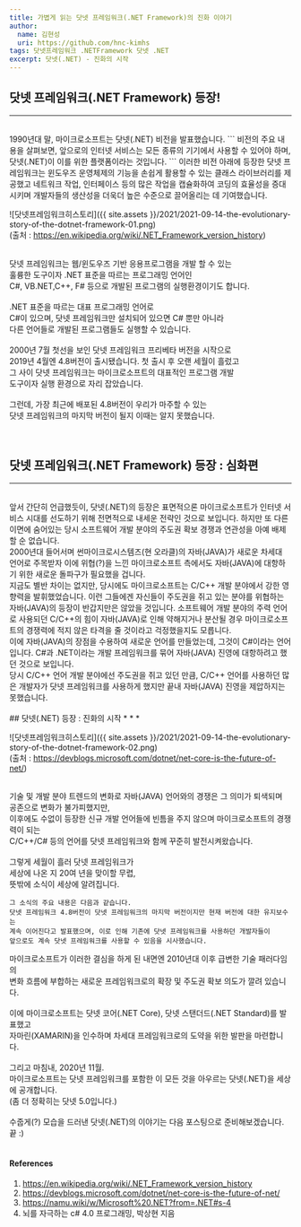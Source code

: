 ```yaml
---
title: 가볍게 읽는 닷넷 프레임워크(.NET Framework)의 진화 이야기
author:
  name: 김현성
  uri: https://github.com/hnc-kimhs
tags: 닷넷프레임워크 .NETFramework 닷넷 .NET 
excerpt: 닷넷(.NET) - 진화의 시작
---
```


## 닷넷 프레임워크(.NET Framework) 등장!
* * *
<br/>
1990년대 말, 마이크로소프트는 닷넷(.NET) 비전을 발표했습니다.   
```
비전의 주요 내용을 살펴보면,   
앞으로의 인터넷 서비스는 모든 종류의 기기에서   
사용할 수 있어야 하며, 닷넷(.NET)이 이를 위한 플랫폼이라는 것입니다.   
```
이러한 비전 아래에 등장한 닷넷 프레임워크는   
윈도우즈 운영체제의 기능을 손쉽게 활용할 수 있는 클래스 라이브러리를 제공했고   
네트워크 작업, 인터페이스 등의 많은 작업을 캡슐화하여 코딩의 효율성을 증대시키며   
개발자들의 생산성을 더욱더 높은 수준으로 끌어올리는 데 기여했습니다.   

![닷넷프레임워크히스토리]({{ site.assets }}/2021/2021-09-14-the-evolutionary-story-of-the-dotnet-framework-01.png) <br/>
(출처 : <https://en.wikipedia.org/wiki/.NET_Framework_version_history>)   
<br/>

닷넷 프레임워크는 웹/윈도우즈 기반 응용프로그램을 개발 할 수 있는   
훌륭한 도구이자 .NET 표준을 따르는 프로그래밍 언어인   
C#, VB.NET,C++,  F# 등으로 개발된 프로그램의 실행환경이기도 합니다.   
<br/>
.NET 표준을 따르는 대표 프로그래밍 언어로   
C#이 있으며, 닷넷 프레임워크만 설치되어 있으면 C# 뿐만 아니라   
다른 언어들로 개발된 프로그램들도 실행할 수 있습니다.   
<br/>
2000년 7월 첫선을 보인 닷넷 프레임워크 프리베타 버전을 시작으로   
2019년 4월엔 4.8버전이 출시됐습니다. 첫 출시 후 오랜 세월이 흘렀고   
그 사이 닷넷 프레임워크는 마이크로소프트의 대표적인 프로그램 개발   
도구이자 실행 환경으로 자리 잡았습니다.   
<br/>
그런데, 가장 최근에 배포된 4.8버전이 우리가 마주할 수 있는   
닷넷 프레임워크의 마지막 버전이 될지 이때는 알지 못했습니다.   
<br/>
<br/>
## 닷넷 프레임워크(.NET Framework) 등장 : 심화편
* * *
<br/>
앞서 간단히 언급했듯이, 닷넷(.NET)의 등장은 표면적으론 마이크로소프트가 인터넷 서비스 시대를   
선도하기 위해 전면적으로 내세운 전략인 것으로 보입니다. 하지만 또 다른 이면에 숨어있는   
당시 소프트웨어 개발 분야의 주도권 확보 경쟁과 연관성을 아예 배제할 순 없습니다.   
<br/>
2000년대 들어서며 썬마이크로시스템즈(현 오라클)의 자바(JAVA)가 새로운 차세대 언어로 주목받자   
이에 위협(?)을 느낀 마이크로소프트 측에서도 자바(JAVA)에 대항하기 위한 새로운 돌파구가 필요했을 겁니다.   
<br/>
지금도 별반 차이는 없지만, 당시에도 마이크로소프트는 C/C++ 개발 분야에서 강한 영향력을 발휘했었습니다.   
이런 그들에겐 자신들이 주도권을 쥐고 있는 분야를 위협하는 자바(JAVA)의 등장이 반갑지만은 않았을 것입니다.   
소프트웨어 개발 분야의 주력 언어로 사용되던 C/C++의 힘이 자바(JAVA)로 인해 약해지거나 분산될 경우   
마이크로소프트의 경쟁력에 적지 않은 타격을 줄 것이라고 걱정했을지도 모릅니다.   
<br/>
이에 자바(JAVA)의 장점을 수용하여 새로운 언어를 만들었는데, 그것이 C#이라는 언어입니다.   
C#과 .NET이라는 개발 프레임워크를 묶어 자바(JAVA) 진영에 대항하려고 했던 것으로 보입니다.   
<br/>
당시 C/C++ 언어 개발 분야에선 주도권을 쥐고 있던 만큼, C/C++ 언어를 사용하던 많은 개발자가   
닷넷 프레임워크를 사용하게 했지만 끝내 자바(JAVA) 진영을 제압하지는 못했습니다.   
<br/>
<br/>
## 닷넷(.NET) 등장 : 진화의 시작
* * *

![닷넷프레임워크히스토리]({{ site.assets }}/2021/2021-09-14-the-evolutionary-story-of-the-dotnet-framework-02.png) <br/>
(출처 : <https://devblogs.microsoft.com/dotnet/net-core-is-the-future-of-net/>)   
<br/>

기술 및 개발 분야 트렌드의 변화로 자바(JAVA) 언어와의 경쟁은 그 의미가 퇴색되며 공존으로 변화가 불가피했지만,   
이후에도 수없이 등장한 신규 개발 언어들에 빈틈을 주지 않으며 마이크로소프트의 경쟁력이 되는   
C/C++/C# 등의 언어를 닷넷 프레임워크와 함께 꾸준히 발전시켜왔습니다.   
<br/>
그렇게 세월이 흘러 닷넷 프레임워크가   
세상에 나온 지 20여 년을 맞이할 무렵,   
뜻밖에 소식이 세상에 알려집니다.   
```
그 소식의 주요 내용은 다음과 같습니다.   
닷넷 프레임워크 4.8버전이 닷넷 프레임워크의 마지막 버전이지만 현재 버전에 대한 유지보수는   
계속 이어진다고 발표했으며, 이로 인해 기존에 닷넷 프레임워크를 사용하던 개발자들이   
앞으로도 계속 닷넷 프레임워크를 사용할 수 있음을 시사했습니다.   
```
마이크로소프트가 이러한 결심을 하게 된 내면엔 2010년대 이후 급변한 기술 패러다임의   
변화 흐름에 부합하는 새로운 프레임워크로의 확장 및 주도권 확보 의도가 깔려 있습니다.   
<br/>
이에 마이크로소프트는 닷넷 코어(.NET Core), 닷넷 스탠더드(.NET Standard)를 발표했고   
자마린(XAMARIN)을 인수하며 차세대 프레임워크로의 도약을 위한 발판을 마련합니다.   
<br/>
그리고 마침내, 2020년 11월.   
마이크로소프트는 닷넷 프레임워크를 포함한 이 모든 것을 아우르는 닷넷(.NET)을 세상에 공개합니다.   
(좀 더 정확히는 닷넷 5.0입니다.)   
<br/>
수줍게(?) 모습을 드러낸 닷넷(.NET)의 이야기는 다음 포스팅으로 준비해보겠습니다. 끝 :)
<br/>
<br/>

#### References
1. <https://en.wikipedia.org/wiki/.NET_Framework_version_history>   
2. <https://devblogs.microsoft.com/dotnet/net-core-is-the-future-of-net/>   
3. <https://namu.wiki/w/Microsoft%20.NET?from=.NET#s-4>   
4. 뇌를 자극하는 c# 4.0 프로그래밍, 박상현 지음   
